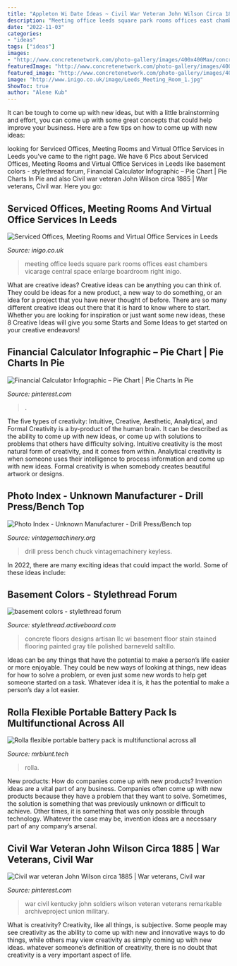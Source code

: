 ```yaml
---
title: "Appleton Wi Date Ideas ~ Civil War Veteran John Wilson Circa 1885"
description: "Meeting office leeds square park rooms offices east chambers vicarage central space enlarge boardroom right inigo"
date: "2022-11-03"
categories:
- "ideas"
tags: ["ideas"]
images:
- "http://www.concretenetwork.com/photo-gallery/images/400x400Max/concrete-floors_1/53507-wi-artisan-designs-llc-_4104.jpg"
featuredImage: "http://www.concretenetwork.com/photo-gallery/images/400x400Max/concrete-floors_1/53507-wi-artisan-designs-llc-_4104.jpg"
featured_image: "http://www.concretenetwork.com/photo-gallery/images/400x400Max/concrete-floors_1/53507-wi-artisan-designs-llc-_4104.jpg"
image: "http://www.inigo.co.uk/image/Leeds_Meeting_Room_1.jpg"
ShowToc: true
author: "Alene Kub"
---
```



It can be tough to come up with new ideas, but with a little brainstorming and effort, you can come up with some great concepts that could help improve your business. Here are a few tips on how to come up with new ideas: 

	

		
looking for Serviced Offices, Meeting Rooms and Virtual Office Services in Leeds you've came to the right page. We have 6 Pics about Serviced Offices, Meeting Rooms and Virtual Office Services in Leeds like basement colors - stylethread forum, Financial Calculator Infographic – Pie Chart | Pie Charts In Pie and also Civil war veteran John Wilson circa 1885 | War veterans, Civil war. Here you go:
		
    
## Serviced Offices, Meeting Rooms And Virtual Office Services In Leeds

<img loading=lazy src="http://www.inigo.co.uk/image/Leeds_Meeting_Room_1.jpg" onerror="this.onerror=null;this.src='https://tse1.mm.bing.net/th?id=OIP.x3FbDt4pwBZKNebRIsqY0gHaE8&amp;pid=15.1';" alt="Serviced Offices, Meeting Rooms and Virtual Office Services in Leeds">

_Source: inigo.co.uk_

>meeting office leeds square park rooms offices east chambers vicarage central space enlarge boardroom right inigo. 

	

What are creative ideas?
Creative ideas can be anything you can think of. They could be ideas for a new product, a new way to do something, or an idea for a project that you have never thought of before. There are so many different creative ideas out there that it is hard to know where to start. Whether you are looking for inspiration or just want some new ideas, these 8 Creative Ideas will give you some Starts and Some Ideas to get started on your creative endeavors!

    
## Financial Calculator Infographic – Pie Chart | Pie Charts In Pie

<img loading=lazy src="https://i.pinimg.com/736x/63/6d/65/636d65b3274c346a819484f9cd877b09.jpg" onerror="this.onerror=null;this.src='https://tse3.mm.bing.net/th?id=OIP.lW_1OAyGL8FoFpIn07eUlgHaHa&amp;pid=15.1';" alt="Financial Calculator Infographic – Pie Chart | Pie Charts In Pie">

_Source: pinterest.com_

>. 

	

The five types of creativity: Intuitive, Creative, Aesthetic, Analytical, and Formal
Creativity is a by-product of the human brain. It can be described as the ability to come up with new ideas, or come up with solutions to problems that others have difficulty solving. Intuitive creativity is the most natural form of creativity, and it comes from within. Analytical creativity is when someone uses their intelligence to process information and come up with new ideas. Formal creativity is when somebody creates beautiful artwork or designs.

    
## Photo Index - Unknown Manufacturer - Drill Press/Bench Top

<img loading=lazy src="http://www.vintagemachinery.org/photoindex/images/15017-A.jpg" onerror="this.onerror=null;this.src='https://tse2.mm.bing.net/th?id=OIP.zpKB1GFkHaaUzC0wEwiL4AHaJ4&amp;pid=15.1';" alt="Photo Index - Unknown Manufacturer - Drill Press/Bench top">

_Source: vintagemachinery.org_

>drill press bench chuck vintagemachinery keyless. 

	

In 2022, there are many exciting ideas that could impact the world. Some of these ideas include: 

    
## Basement Colors - Stylethread Forum

<img loading=lazy src="http://www.concretenetwork.com/photo-gallery/images/400x400Max/concrete-floors_1/53507-wi-artisan-designs-llc-_4104.jpg" onerror="this.onerror=null;this.src='https://tse1.mm.bing.net/th?id=OIP.B7jW4yug7OBQRWraVHSA6gAAAA&amp;pid=15.1';" alt="basement colors - stylethread forum">

_Source: stylethread.activeboard.com_

>concrete floors designs artisan llc wi basement floor stain stained flooring painted gray tile polished barneveld saltillo. 

	

Ideas can be any things that have the potential to make a person’s life easier or more enjoyable. They could be new ways of looking at things, new ideas for how to solve a problem, or even just some new words to help get someone started on a task. Whatever idea it is, it has the potential to make a person’s day a lot easier.

    
## Rolla Flexible Portable Battery Pack Is Multifunctional Across All

<img loading=lazy src="https://thegadgetflow.com/wp-content/uploads/2020/11/Rolla-Flexible-Portable-Battery-Pack-01.jpg" onerror="this.onerror=null;this.src='https://tse2.mm.bing.net/th?id=OIP.ameSlPPxbCEydWOCi_i4AgHaEK&amp;pid=15.1';" alt="Rolla flexible portable battery pack is multifunctional across all">

_Source: mrblunt.tech_

>rolla. 

	

New products: How do companies come up with new products?
Invention ideas are a vital part of any business. Companies often come up with new products because they have a problem that they want to solve. Sometimes, the solution is something that was previously unknown or difficult to achieve. Other times, it is something that was only possible through technology. Whatever the case may be, invention ideas are a necessary part of any company’s arsenal.

    
## Civil War Veteran John Wilson Circa 1885 | War Veterans, Civil War

<img loading=lazy src="https://i.pinimg.com/736x/52/d7/98/52d7987c9ca542d25756150fee7e0406.jpg" onerror="this.onerror=null;this.src='https://tse1.mm.bing.net/th?id=OIP.tGz_2sFRXi3UG9brFUDjTgHaLd&amp;pid=15.1';" alt="Civil war veteran John Wilson circa 1885 | War veterans, Civil war">

_Source: pinterest.com_

>war civil kentucky john soldiers wilson veteran veterans remarkable archiveproject union military. 

	

What is creativity?
Creativity, like all things, is subjective. Some people may see creativity as the ability to come up with new and innovative ways to do things, while others may view creativity as simply coming up with new ideas. whatever someone’s definition of creativity, there is no doubt that creativity is a very important aspect of life.

